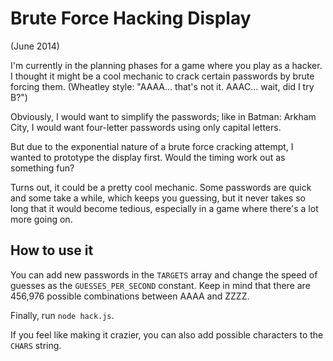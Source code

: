 # Brute Force Hacking Display
(June 2014)

I'm currently in the planning phases for a game where you play as a hacker. I thought it might be a cool mechanic to crack certain passwords by brute forcing them. (Wheatley style: "AAAA... that's not it. AAAC... wait, did I try B?")

Obviously, I would want to simplify the passwords; like in Batman: Arkham City, I would want four-letter passwords using only capital letters.

But due to the exponential nature of a brute force cracking attempt, I wanted to prototype the display first. Would the timing work out as something fun?

Turns out, it could be a pretty cool mechanic. Some passwords are quick and some take a while, which keeps you guessing, but it never takes so long that it would become tedious, especially in a game where there's a lot more going on.

## How to use it

You can add new passwords in the `TARGETS` array and change the speed of guesses as the `GUESSES_PER_SECOND` constant. Keep in mind that there are 456,976 possible combinations between AAAA and ZZZZ.

Finally, run `node hack.js`.

If you feel like making it crazier, you can also add possible characters to the `CHARS` string.